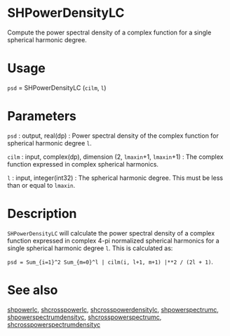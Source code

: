 # SHPowerDensityLC

Compute the power spectral density of a complex function for a single spherical harmonic degree.

# Usage

`psd` = SHPowerDensityLC (`cilm`, `l`)

# Parameters

`psd` : output, real(dp)
:   Power spectral density of the complex function for spherical harmonic degree `l`.

`cilm` : input, complex(dp), dimension (2, `lmaxin`+1, `lmaxin`+1)
:   The complex function expressed in complex spherical harmonics.

`l` : input, integer(int32)
:   The spherical harmonic degree. This must be less than or equal to `lmaxin`.

# Description

`SHPowerDensityLC` will calculate the power spectral density of a complex function expressed in complex 4-pi normalized spherical harmonics for a single spherical harmonic degree `l`. This is calculated as:

`psd = Sum_{i=1}^2 Sum_{m=0}^l | cilm(i, l+1, m+1) |**2 / (2l + 1)`.

# See also

[shpowerlc](shpowerlc.html), [shcrosspowerlc](shcrosspowerlc.html), [shcrosspowerdensitylc](shcrosspowerdensitylc.html), [shpowerspectrumc](shpowerspectrumc.html), [shpowerspectrumdensityc](shpowerspectrumdensityc.html), [shcrosspowerspectrumc](shcrosspowerspectrumc.html), [shcrosspowerspectrumdensityc](shcrosspowerspectrumdensityc.html)
